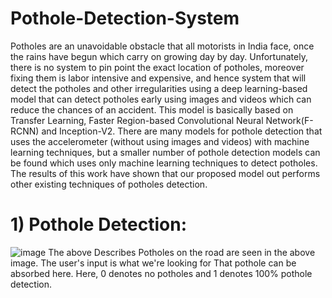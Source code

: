 # Pothole-Detection-System
Potholes are an unavoidable obstacle that all motorists in India face, once the
rains have begun which carry on growing day by day. Unfortunately, there is no
system to pin point the exact location of potholes, moreover fixing them is labor
intensive and expensive, and hence system that will detect the potholes and other
irregularities using a deep learning-based model that can detect potholes early
using images and videos which can reduce the chances of an accident. This model
is basically based on Transfer Learning, Faster Region-based Convolutional
Neural Network(F-RCNN) and Inception-V2. There are many models for pothole
detection that uses the accelerometer (without using images and videos) with
machine learning techniques, but a smaller number of pothole detection models
can be found which uses only machine learning techniques to detect potholes. The
results of this work have shown that our proposed model out performs other
existing techniques of potholes detection.

# 1)	Pothole Detection:
![image](https://user-images.githubusercontent.com/68680902/186705733-487d8923-567b-453f-ba81-48fe099da641.png)
The above Describes Potholes on the road are seen in the above image. The user's input is what we're looking for That pothole can be absorbed here. Here, 0 denotes no potholes and 1 denotes 100% pothole detection.

